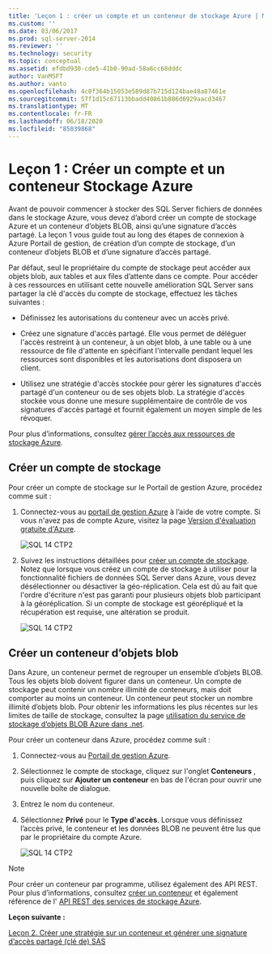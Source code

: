 ```yaml
---
title: 'Leçon 1 : créer un compte et un conteneur de stockage Azure | Microsoft Docs'
ms.custom: ''
ms.date: 03/06/2017
ms.prod: sql-server-2014
ms.reviewer: ''
ms.technology: security
ms.topic: conceptual
ms.assetid: efdbd930-cde5-41b0-90ad-58a6cc68dddc
author: VanMSFT
ms.author: vanto
ms.openlocfilehash: 4c0f364b15053e589d87b715d124bae48a87461e
ms.sourcegitcommit: 57f1d15c67113bbadd40861b886d6929aacd3467
ms.translationtype: MT
ms.contentlocale: fr-FR
ms.lasthandoff: 06/18/2020
ms.locfileid: "85039868"
---
```

# <a name="lesson-1-create-azure-storage-account-and-container"></a>Leçon 1 : Créer un compte et un conteneur Stockage Azure
  Avant de pouvoir commencer à stocker des SQL Server fichiers de données dans le stockage Azure, vous devez d’abord créer un compte de stockage Azure et un conteneur d’objets BLOB, ainsi qu’une signature d’accès partagé. La leçon 1 vous guide tout au long des étapes de connexion à Azure Portail de gestion, de création d’un compte de stockage, d’un conteneur d’objets BLOB et d’une signature d’accès partagé.  
  
 Par défaut, seul le propriétaire du compte de stockage peut accéder aux objets blob, aux tables et aux files d’attente dans ce compte. Pour accéder à ces ressources en utilisant cette nouvelle amélioration SQL Server sans partager la clé d'accès du compte de stockage, effectuez les tâches suivantes :  
  
-   Définissez les autorisations du conteneur avec un accès privé.  
  
-   Créez une signature d'accès partagé. Elle vous permet de déléguer l'accès restreint à un conteneur, à un objet blob, à une table ou à une ressource de file d'attente en spécifiant l'intervalle pendant lequel les ressources sont disponibles et les autorisations dont disposera un client.  
  
-   Utilisez une stratégie d'accès stockée pour gérer les signatures d'accès partagé d'un conteneur ou de ses objets blob. La stratégie d'accès stockée vous donne une mesure supplémentaire de contrôle de vos signatures d'accès partagé et fournit également un moyen simple de les révoquer.  
  
 Pour plus d’informations, consultez [gérer l’accès aux ressources de stockage Azure](https://msdn.microsoft.com/library/windowsazure/ee393343.aspx).  
  
## <a name="create-storage-account"></a>Créer un compte de stockage  
 Pour créer un compte de stockage sur le Portail de gestion Azure, procédez comme suit :  
  
1.  Connectez-vous au [portail de gestion Azure](https://manage.windowsazure.com) à l’aide de votre compte. Si vous n'avez pas de compte Azure, visitez la page [Version d'évaluation gratuite d'Azure](https://www.windowsazure.com/pricing/free-trial/).  
  
     ![SQL 14 CTP2](../../2014/tutorials/media/ss-was-tutlesson-1-1.gif "SQL 14 CTP2")  
  
2.  Suivez les instructions détaillées pour [créer un compte de stockage](https://azure.microsoft.com/documentation/articles/storage-create-storage-account/). Notez que lorsque vous créez un compte de stockage à utiliser pour la fonctionnalité fichiers de données SQL Server dans Azure, vous devez désélectionner ou désactiver la géo-réplication. Cela est dû au fait que l'ordre d'écriture n'est pas garanti pour plusieurs objets blob participant à la géoréplication. Si un compte de stockage est géorépliqué et la récupération est requise, une altération se produit.  
  
     ![SQL 14 CTP2](../../2014/tutorials/media/ss-was-tutlesson-1-2.gif "SQL 14 CTP2")  
  
## <a name="create-a-blob-container"></a>Créer un conteneur d’objets blob  
 Dans Azure, un conteneur permet de regrouper un ensemble d’objets BLOB. Tous les objets blob doivent figurer dans un conteneur. Un compte de stockage peut contenir un nombre illimité de conteneurs, mais doit comporter au moins un conteneur. Un conteneur peut stocker un nombre illimité d’objets blob. Pour obtenir les informations les plus récentes sur les limites de taille de stockage, consultez la page [utilisation du service de stockage d’objets BLOB Azure dans .net](https://www.windowsazure.com/develop/net/how-to-guides/blob-storage/).  
  
 Pour créer un conteneur dans Azure, procédez comme suit :  
  
1.  Connectez-vous au [Portail de gestion Azure](https://manage.windowsazure.com).  
  
2.  Sélectionnez le compte de stockage, cliquez sur l'onglet **Conteneurs** , puis cliquez sur **Ajouter un conteneur** en bas de l'écran pour ouvrir une nouvelle boîte de dialogue.  
  
3.  Entrez le nom du conteneur.  
  
4.  Sélectionnez **Privé** pour le **Type d'accès**. Lorsque vous définissez l’accès privé, le conteneur et les données BLOB ne peuvent être lus que par le propriétaire du compte Azure.  
  
     ![SQL 14 CTP2](../../2014/tutorials/media/ss-was-tutlesson-1-4.gif "SQL 14 CTP2")  
  
> [!NOTE]  
>  Pour créer un conteneur par programme, utilisez également des API REST. Pour plus d’informations, consultez [créer un conteneur](https://msdn.microsoft.com/library/windowsazure/dd179468.aspx) et également référence de l' [API REST des services de stockage Azure](https://msdn.microsoft.com/library/windowsazure/dd179355.aspx).  
  
 **Leçon suivante :**  
  
 [Leçon 2. Créer une stratégie sur un conteneur et générer une signature d’accès partagé &#40;clé de&#41; SAS](../relational-databases/lesson-1-create-stored-access-policy-and-shared-access-signature.md)  
  
